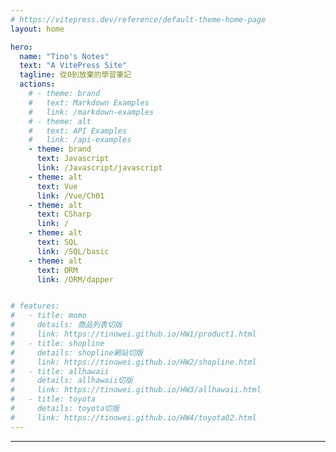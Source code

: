 ```yaml
---
# https://vitepress.dev/reference/default-theme-home-page
layout: home

hero:
  name: "Tino's Notes"
  text: "A VitePress Site"
  tagline: 從0到放棄的學習筆記
  actions:
    # - theme: brand
    #   text: Markdown Examples
    #   link: /markdown-examples
    # - theme: alt
    #   text: API Examples
    #   link: /api-examples
    - theme: brand
      text: Javascript
      link: /Javascript/javascript
    - theme: alt
      text: Vue
      link: /Vue/Ch01
    - theme: alt
      text: CSharp
      link: /
    - theme: alt
      text: SQL
      link: /SQL/basic
    - theme: alt
      text: ORM
      link: /ORM/dapper  


# features:
#   - title: momo
#     details: 商品列表切版
#     link: https://tinowei.github.io/HW1/product1.html
#   - title: shopline
#     details: shopline網站切版
#     link: https://tinowei.github.io/HW2/shopline.html
#   - title: allhawaii
#     details: allhawaii切版
#     link: https://tinowei.github.io/HW3/allhawaii.html
#   - title: toyota
#     details: toyota切版
#     link: https://tinowei.github.io/HW4/toyota02.html
---
```


<hr />

<my-card 
  image="/public/HW_momo.png"
  name="MOMO"
  link="https://tinowei.github.io/HW1/product1.html"
/>
<my-card 
  image="/public/HW_Shopline.png"
  name="ShopLine"
  link="https://tinowei.github.io/HW2/shopline.html"
/>
<my-card 
  image="/public/hawaii.png"
  name="Allhawaii"
  link="https://tinowei.github.io/HW3/allhawaii.html"
/>
<my-card 
    image="/public/toyota.png"
  name="Toyota"
  link="https://tinowei.github.io/HW4/toyota02.html"
/>

<my-card 
    image="/public/guessNumber.png"
  name="Guessing Number"
  link="https://tinowei.github.io/HW_JS/GuessNumber.html"
/>

<my-card 
    image="/public/todolist.png"
  name="Todo List"
  link="https://tinowei.github.io/TodoList/todoList.html"
/>